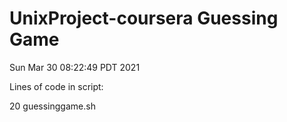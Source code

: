 # UnixProject-coursera Guessing Game

Sun Mar 30 08:22:49 PDT 2021

 Lines of code in script:

  20 guessinggame.sh


